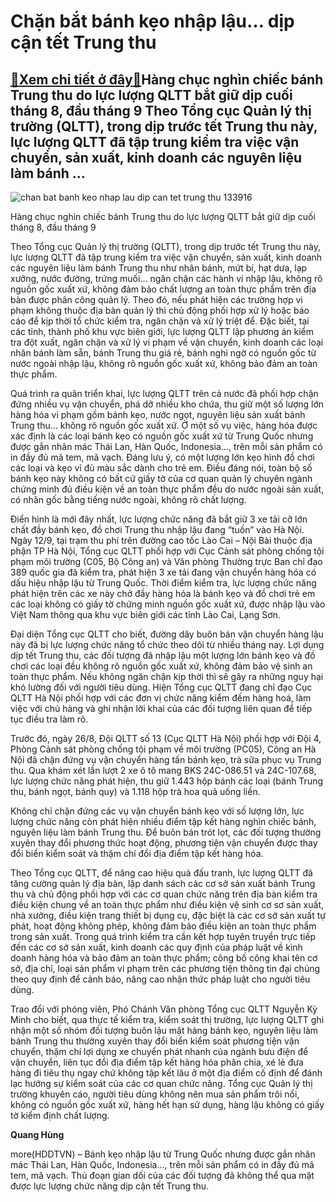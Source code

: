 Chặn bắt bánh kẹo nhập lậu… dịp cận tết Trung thu
=================================================

[:gift:Xem chi tiết ở đây:gift:](https://hddtvn.com/chan-bat-banh-keo-nhap-lau-dip-can-tet-trung-thu/)Hàng chục nghìn chiếc bánh Trung thu do lực lượng QLTT bắt giữ dịp cuối tháng 8, đầu tháng 9 Theo Tổng cục Quản lý thị trường (QLTT), trong dịp trước tết Trung thu này, lực lượng QLTT đã tập trung kiểm tra việc vận chuyển, sản xuất, kinh doanh các nguyên liệu làm bánh …
------------------------------------------------------------------------------------------------------------------------------------------------------------------------------------------------------------------------------------------------------------------------------





![chan bat banh keo nhap lau dip can tet trung thu 133916](https://hddtvn.com/wp-content/uploads/2021/01/2046_6-4352_bat_26.8.jpg "Chặn bắt bánh kẹo nhập lậu dịp cận tết Trung thu")


Hàng chục nghìn chiếc bánh Trung thu do lực lượng QLTT bắt giữ dịp cuối tháng 8, đầu tháng 9



Theo Tổng cục Quản lý thị trường (QLTT), trong dịp trước tết Trung thu này, lực lượng QLTT đã tập trung kiểm tra việc vận chuyển, sản xuất, kinh doanh các nguyên liệu làm bánh Trung thu như nhân bánh, mứt bí, hạt dưa, lạp xưởng, nước đường, trứng muối… ngăn chặn các hành vi nhập lậu, không rõ nguồn gốc xuất xứ, không đảm bảo chất lượng an toàn thực phẩm trên địa bàn được phân công quản lý. Theo đó, nếu phát hiện các trường hợp vi phạm không thuộc địa bàn quản lý thì chủ động phối hợp xử lý hoặc báo cáo để kịp thời tổ chức kiểm tra, ngăn chặn và xử lý triệt để. Đặc biết, tại các tỉnh, thành phố khu vực biên giới, lực lượng QLTT lập phương án kiểm tra đột xuất, ngăn chặn và xử lý vi phạm về vận chuyển, kinh doanh các loại nhân bánh làm sẵn, bánh Trung thu giá rẻ, bánh nghi ngờ có nguồn gốc từ nước ngoài nhập lậu, không rõ nguồn gốc xuất xứ, không bảo đảm an toàn thực phẩm.


Quá trình ra quân triển khai, lực lượng QLTT trên cả nước đã phối hợp chặn đứng nhiều vụ vận chuyển, phá dỡ nhiều kho chứa, thu giữ một số lượng lớn hàng hóa vi phạm gồm bánh kẹo, nước ngọt, nguyên liệu sản xuất bánh Trung thu… không rõ nguồn gốc xuất xứ. Ở một số vụ việc, hàng hóa được xác định là các loại bánh kẹo có nguồn gốc xuất xứ từ Trung Quốc nhưng được gắn nhãn mác Thái Lan, Hàn Quốc, Indonesia…, trên mỗi sản phẩm có in đầy đủ mã tem, mã vạch. Đáng lưu ý, có một lượng lớn kẹo hình đồ chơi các loại và kẹo vỉ đủ màu sắc dành cho trẻ em. Điều đáng nói, toàn bộ số bánh kẹo này không có bất cứ giấy tờ của cơ quan quản lý chuyên ngành chứng minh đủ điều kiện về an toàn thực phẩm đều do nước ngoài sản xuất, có nhãn gốc bằng tiếng nước ngoài, không rõ chất lượng.


Điển hình là mới đây nhất, lực lượng chức năng đã bắt giữ 3 xe tải cỡ lớn chất đầy bánh kẹo, đồ chơi Trung thu nhập lậu đang “tuồn” vào Hà Nội. Ngày 12/9, tại trạm thu phí trên đường cao tốc Lào Cai – Nội Bài thuộc địa phận TP Hà Nội, Tổng cục QLTT phối hợp với Cục Cảnh sát phòng chống tội phạm môi trường (C05, Bộ Công an) và Văn phòng Thường trực Ban chỉ đạo 389 quốc gia đã kiểm tra, phát hiện 3 xe tải đang vận chuyển hàng hóa có dấu hiệu nhập lậu từ Trung Quốc. Thời điểm kiểm tra, lực lượng chức năng phát hiện trên các xe này chở đầy hàng hóa là bánh kẹo và đồ chơi trẻ em các loại không có giấy tờ chứng minh nguồn gốc xuất xứ, được nhập lậu vào Việt Nam thông qua khu vực biên giới các tỉnh Lào Cai, Lạng Sơn.


Đại diện Tổng cục QLTT cho biết, đường dây buôn bán vận chuyển hàng lậu này đã bị lực lượng chức năng tổ chức theo dõi từ nhiều tháng nay. Lợi dụng dịp tết Trung thu, các đối tượng đã nhập lậu một lượng lớn bánh kẹo và đồ chơi các loại đều không rõ nguồn gốc xuất xứ, không đảm bảo vệ sinh an toàn thực phẩm. Nếu không ngăn chặn kịp thời thì sẽ gây ra những nguy hại khó lường đối với người tiêu dùng. Hiện Tổng cục QLTT đang chỉ đạo Cục QLTT Hà Nội phối hợp với các đơn vị chức năng kiểm đếm hàng hoá, làm việc với chủ hàng và ghi nhận lời khai của các đối tượng liên quan để tiếp tục điều tra làm rõ.


Trước đó, ngày 26/8, Đội QLTT số 13 (Cục QLTT Hà Nội) phối hợp với Đội 4, Phòng Cảnh sát phòng chống tội phạm về môi trường (PC05), Công an Hà Nội đã chặn đứng vụ vận chuyển hàng tấn bánh kẹo, trà sữa phục vụ Trung thu. Qua khám xét lần lượt 2 xe ô tô mang BKS 24C-086.51 và 24C-107.68, lực lượng chức năng phát hiện, thu giữ 1.443 hộp bánh các loại (bánh Trung thu, bánh ngọt, bánh quy) và 1.118 hộp trà hoa quả uống liền.


Không chỉ chặn đứng các vụ vận chuyển bánh kẹo với số lượng lớn, lực lượng chức năng còn phát hiện nhiều điểm tập kết hàng nghìn chiếc bánh, nguyên liệu làm bánh Trung thu. Để buôn bán trót lọt, các đối tượng thường xuyên thay đổi phương thức hoạt động, phương tiện vận chuyển được thay đổi biển kiểm soát và thậm chí đổi địa điểm tập kết hàng hóa.


Theo Tổng cục QLTT, để nâng cao hiệu quả đấu tranh, lực lượng QLTT đã tăng cường quản lý địa bàn, lập danh sách các cơ sở sản xuất bánh Trung thu và chủ động phối hợp với các cơ quan chức năng trên địa bàn kiểm tra điều kiện chung về an toàn thực phẩm như điều kiện vệ sinh cơ sơ sản xuất, nhà xưởng, điều kiện trang thiết bị dụng cụ, đặc biệt là các cơ sở sản xuất tự phát, hoạt động không phép, không đảm bảo điều kiện an toàn thực phẩm trong sản xuất. Trong quá trình kiểm tra cần kết hợp tuyên truyền trực tiếp đến các cơ sở sản xuất, kinh doanh các quy định của pháp luật về kinh doanh hàng hóa và bảo đảm an toàn thực phẩm; công bố công khai tên cơ sở, địa chỉ, loại sản phẩm vi phạm trên các phương tiện thông tin đại chúng theo quy định để cảnh báo, nâng cao nhận thức pháp luật cho người tiêu dùng.





Trao đổi với phóng viên, Phó Chánh Văn phòng Tổng cục QLTT Nguyễn Kỳ Minh cho biết, qua thực tế kiểm tra, kiểm soát thị trường, lực lượng QLTT ghi nhận một số nhóm đối tượng buôn lậu mặt hàng bánh kẹo, nguyên liệu làm bánh Trung thu thường xuyên thay đổi biển kiểm soát phương tiện vận chuyển, thậm chí lợi dụng xe chuyển phát nhanh của ngành bưu điện để vận chuyển, liên tục đổi địa điểm tập kết hàng hóa phân chia, xé lẻ đưa hàng đi tiêu thụ ngay chứ không tập kết lâu ở một địa điểm cố định để đánh lạc hướng sự kiểm soát của các cơ quan chức năng. 
Tổng cục Quản lý thị trường khuyên cáo, người tiêu dùng không nên mua sản phẩm trôi nổi, không có nguồn gốc xuất xứ, hàng hết hạn sử dụng, hàng lậu không có giấy tờ kiểm định chất lượng.







**Quang Hùng**



more(HDDTVN) – Bánh kẹo nhập lậu từ Trung Quốc nhưng được gắn nhãn mác Thái Lan, Hàn Quốc, Indonesia…, trên mỗi sản phẩm có in đầy đủ mã tem, mã vạch. Thủ đoạn gian dối của các đối tượng đã không thể qua mặt được lực lượng chức năng dịp cận tết Trung thu.

